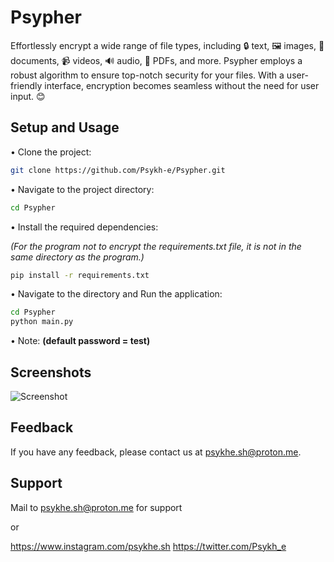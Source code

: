 # Psypher
 Effortlessly encrypt a wide range of file types, including 🔒 text, 🖼️ images, 📄 documents, 📹 videos, 🔊 audio, 📎 PDFs, and more. Psypher employs a robust algorithm to ensure top-notch security for your files. With a user-friendly interface, encryption becomes seamless without the need for user input. 😊

## Setup and Usage

• Clone the project:

```bash 
git clone https://github.com/Psykh-e/Psypher.git
```

• Navigate to the project directory:

```bash 
cd Psypher
```

• Install the required dependencies:

*(For the program not to encrypt the requirements.txt file, it is not in the same directory as the program.)*

```bash 
pip install -r requirements.txt
```

• Navigate to the directory and Run the application:

```bash 
cd Psypher
python main.py
```

• Note: **(default password = test)**
    

## Screenshots

![Screenshot](https://via.placeholder.com/468x300?text=App+Screenshot+Here)


## Feedback

If you have any feedback, please contact us at psykhe.sh@proton.me.


## Support

Mail to psykhe.sh@proton.me for support

or

https://www.instagram.com/psykhe.sh 
https://twitter.com/Psykh_e

  
